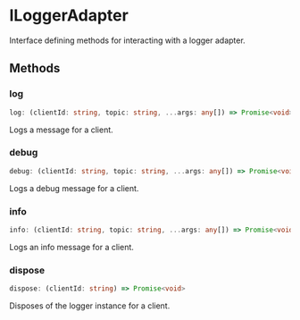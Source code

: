 # ILoggerAdapter

Interface defining methods for interacting with a logger adapter.

## Methods

### log

```ts
log: (clientId: string, topic: string, ...args: any[]) => Promise<void>
```

Logs a message for a client.

### debug

```ts
debug: (clientId: string, topic: string, ...args: any[]) => Promise<void>
```

Logs a debug message for a client.

### info

```ts
info: (clientId: string, topic: string, ...args: any[]) => Promise<void>
```

Logs an info message for a client.

### dispose

```ts
dispose: (clientId: string) => Promise<void>
```

Disposes of the logger instance for a client.
